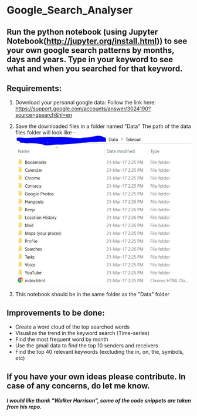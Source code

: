 # Google_Search_Analyser

## Run the python notebook (using Jupyter Notebook(http://jupyter.org/install.html)) to see your own google search patterns by months, days and years. Type in your keyword to see what and when you searched for that keyword.

## Requirements:
  1) Download your personal google data: Follow the link here: https://support.google.com/accounts/answer/3024190?source=gsearch&hl=en
  
  2) Save the downloaded files in a folder named "Data"
  The path of the data files folder will look like -
  ![google_data](google_data.JPG)
  
  3) This notebook should be in the same folder as the "Data" folder


## Improvements to be done:

* Create a word cloud of the top searched words
* Visualize the trend in the keyword search (Time-series)
* Find the most frequent word by month
* Use the gmail data to find the top 10 senders and receivers
* Find the top 40 relevant keywords (excluding the in, on, the, symbols, etc) 

## If you have your own ideas please contribute. In case of any concerns, do let me know.  

##### I would like thank "Walker Harrison", some of the code snippets are taken from his repo. 
